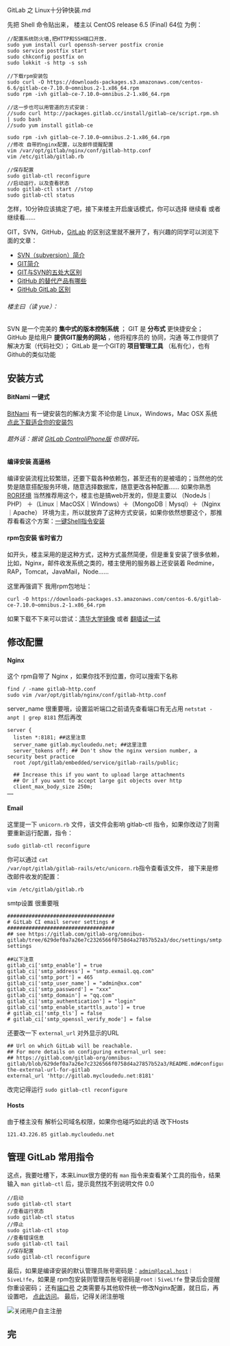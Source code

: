 GitLab 之 Linux十分钟快装.md

先把 Shell 命令贴出来，
楼主以 CentOS release 6.5 (Final) 64位 为例：

	//配置系统防火墙,把HTTP和SSH端口开放.
	sudo yum install curl openssh-server postfix cronie
	sudo service postfix start
	sudo chkconfig postfix on
	sudo lokkit -s http -s ssh

	//下载rpm安装包
	sudo curl -O https://downloads-packages.s3.amazonaws.com/centos-6.6/gitlab-ce-7.10.0~omnibus.2-1.x86_64.rpm
	sudo rpm -ivh gitlab-ce-7.10.0~omnibus.2-1.x86_64.rpm 

	//这一步也可以用管道的方式安装：
	//sudo curl http://packages.gitlab.cc/install/gitlab-ce/script.rpm.sh | sudo bash
	//sudo yum install gitlab-ce

	sudo rpm -ivh gitlab-ce-7.10.0~omnibus.2-1.x86_64.rpm 
	//修改 自带的nginx配置，以及邮件提醒配置
	vim /var/opt/gitlab/nginx/conf/gitlab-http.conf
	vim /etc/gitlab/gitlab.rb
	
	//保存配置
	sudo gitlab-ctl reconfigure
	//启动运行，以及查看状态
	sudo gitlab-ctl start //stop
	sudo gitlab-ctl status

怎样，10分钟应该搞定了吧，接下来楼主开启废话模式，你可以选择 继续看 或者 继续看……

GIT，SVN，GitHub，[GitLab][15] 的区别这里就不展开了，有兴趣的同学可以浏览下面的文章：

* [SVN（subversion）简介][4]
* [GIT简介][5]
* [GIT与SVN的五处大区别][1]
* [GitHub 的替代产品有哪些][2]
* [GitHub GitLab 区别][3]

###### 楼主曰（读 yue）：

SVN 是一个完美的 **集中式的版本控制系统** ；
GIT 是 **分布式** 更快捷安全；
GitHub 是给用户 **提供GIT服务的网站** ，他将程序员的 协同，沟通 等工作提供了解决方案（代码社交）；
GitLab 是一个GIT的 **项目管理工具** （私有化），也有Github的类似功能


## 安装方式

#### BitNami 一键式

[BitNami][6] 有一键安装包的解决方案 不论你是 Linux，Windows，Mac OSX 系统 [点此下载适合你的安装包][7]

###### 题外话：据说 [GitLab ControliPhone版][8] 也很好玩。

#### 编译安装 高逼格

编译安装流程比较繁琐，还要下载各种依赖包，甚至还有的是被墙的；当然他的优势是随意搭配服务环境，随意选择数据库，随意更改各种配置……
如果你熟悉 [ROR环境][9] 当然推荐用这个，楼主也是搞web开发的，但是主要以 （NodeJs｜PHP） ＋（Linux｜MacOSX｜Windows）＋（MongoDB｜Mysql）＋（Nginx｜Apache） 环境为主，所以就放弃了这种方式安装，如果你依然想要这个，那推荐看看这个方案：[一键Shell指令安装][10]

#### rpm包安装 省时省力

如开头，楼主采用的是这种方式，这种方式虽然简便，但是重复安装了很多依赖，比如，Nginx，邮件收发系统之类的，楼主使用的服务器上还安装着 Redmine，RAP，Tomcat，JavaMail，Node……

这里再强调下 我用rpm包地址：

	curl -O https://downloads-packages.s3.amazonaws.com/centos-6.6/gitlab-ce-7.10.0~omnibus.2-1.x86_64.rpm

如果下载不下来可以尝试：[清华大学镜像][11] 或者 [翻墙试一试][12]

## 修改配置

#### Nginx

这个 rpm自带了 Nginx ，如果你找不到位置，你可以搜索下名称

	find / -name gitlab-http.conf
	sudo vim /var/opt/gitlab/nginx/conf/gitlab-http.conf

server_name 很重要哦，设置监听端口之前请先查看端口有无占用 <code>netstat -anpt | grep 8181</code> 然后再改

	server {
	  listen *:8181; ##这里注意
	  server_name gitlab.mycloudedu.net; ##这里注意
	  server_tokens off; ## Don't show the nginx version number, a security best practice
	  root /opt/gitlab/embedded/service/gitlab-rails/public;

	  ## Increase this if you want to upload large attachments
	  ## Or if you want to accept large git objects over http
	  client_max_body_size 250m;
	……


#### Email

这里提一下 <code>unicorn.rb</code> 文件，该文件会影响 gitlab-ctl 指令，如果你改动了则需要重新运行配置，指令：

	sudo gitlab-ctl reconfigure

你可以通过 <code>cat /var/opt/gitlab/gitlab-rails/etc/unicorn.rb</code>指令查看该文件，
接下来是修改邮件收发的配置：

	vim /etc/gitlab/gitlab.rb

smtp设置 很重要哦

	###################################
	# GitLab CI email server settings #
	###################################
	## see https://gitlab.com/gitlab-org/omnibus-gitlab/tree/629def0a7a26e7c2326566f0758d4a27857b52a3/doc/settings/smtp.md#smtp-settings

	##以下注意
	gitlab_ci['smtp_enable'] = true
	gitlab_ci['smtp_address'] = "smtp.exmail.qq.com"
	gitlab_ci['smtp_port'] = 465
	gitlab_ci['smtp_user_name'] = "admin@xx.com"
	gitlab_ci['smtp_password'] = "xxx"
	gitlab_ci['smtp_domain'] = "qq.com"
	gitlab_ci['smtp_authentication'] = "login"
	gitlab_ci['smtp_enable_starttls_auto'] = true
	# gitlab_ci['smtp_tls'] = false
	# gitlab_ci['smtp_openssl_verify_mode'] = false


还要改一下 <code>external_url</code> 对外显示的URL

	## Url on which GitLab will be reachable.
	## For more details on configuring external_url see:
	## https://gitlab.com/gitlab-org/omnibus-gitlab/blob/629def0a7a26e7c2326566f0758d4a27857b52a3/README.md#configuring-the-external-url-for-gitlab
	external_url 'http://gitlab.mycloudedu.net:8181'



改完记得运行 <code>sudo gitlab-ctl reconfigure</code>

#### Hosts

由于楼主没有 解析公司域名权限，如果你也碰巧如此的话 改下Hosts

	121.43.226.85 gitlab.mycloudedu.net


## 管理 GitLab 常用指令

这点，我要吐槽下，本来Linux很方便的有 <code>man</code> 指令来查看某个工具的指令，结果输入 <code>man gitlab-ctl</code> 后，提示竟然找不到说明文件 0.0

	//启动
	sudo gitlab-ctl start
	//查看运行状态
	sudo gitlab-ctl status
	//停止
	sudo gitlab-ctl stop
	//查看错误信息
	sudo gitlab-ctl tail
	//保存配置
	sudo gitlab-ctl reconfigure


最后，如果是编译安装的默认管理员账号密码是：<code>admin@local.host｜5iveL!fe</code>，如果是 rpm包安装则管理员账号密码是<code>root｜5iveL!fe</code> 登录后会提醒你重设密码；
还有[端口号][13] 之类需要与其他软件统一修改Nginx配置，就日后，再设置吧， [点此访问][14]。 
最后，记得关闭注册哦

![关闭用户自主注册][16]


完
----

[1]: http://boxysystems.com/index.php/5-fundamental-differences-between-git-svn/ "GIT与SVN的五处大区别"
[2]: http://www.zhihu.com/question/19573222 "Github 的替代产品有哪些"
[3]: https://www.upwork.com/hiring/development/gitlab-vs-github-how-are-they-different/ "GitHub GitLab 区别"
[4]: http://blog.csdn.net/mh942408056/article/details/7629036 "SVN（subversion）简介"
[5]: http://blog.csdn.net/wuyao721/article/details/8524190 "git简介"
[6]: https://bitnami.com/stacks "BitNami"
[7]: https://bitnami.com/stack/gitlab "BitNami安装gitlab"
[8]: https://itunes.apple.com/cn/app/gitlab-control/id654747119 "GitLab ControliPhone版"
[9]: http://rubyonrails.org/ "Ruby on Rails"
[10]: https://github.com/mattias-ohlsson/gitlab-installer "一键Shell指令安装"
[11]: http://mirror.tuna.tsinghua.edu.cn/help/gitlab-ce/ "Gitlab Community Edition 镜像使用"
[12]: https://github.com/highsea/Hosts "修改Host即可"
[13]: http://121.43.226.85:8181/ "端口号日后再去"
[14]: http://gitlab.mycloudedu.net:8181/ "统一配置"
[15]: https://about.gitlab.com/gitlab-ce-features/ "GitLab简介"
[16]: http://images2015.cnblogs.com/blog/531703/201602/531703-20160215210444689-681285519.png "关闭用户自主注册"

